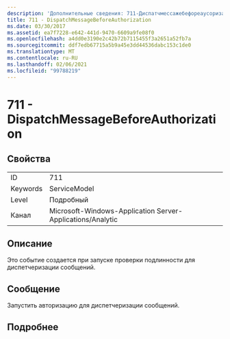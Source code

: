 ```yaml
---
description: 'Дополнительные сведения: 711-Диспатчмессажебефореаусоризатион'
title: 711 - DispatchMessageBeforeAuthorization
ms.date: 03/30/2017
ms.assetid: ea7f7228-e642-441d-9470-6609a9fe08f0
ms.openlocfilehash: a4dd0e3190e2c42b72b7115455f3a2651a52fb7a
ms.sourcegitcommit: ddf7edb67715a5b9a45e3dd44536dabc153c1de0
ms.translationtype: MT
ms.contentlocale: ru-RU
ms.lasthandoff: 02/06/2021
ms.locfileid: "99788219"
---
```

# <a name="711---dispatchmessagebeforeauthorization"></a>711 - DispatchMessageBeforeAuthorization

## <a name="properties"></a>Свойства  
  
|||  
|-|-|  
|ID|711|  
|Keywords|ServiceModel|  
|Level|Подробный|  
|Канал|Microsoft-Windows-Application Server-Applications/Analytic|  
  
## <a name="description"></a>Описание  

 Это событие создается при запуске проверки подлинности для диспетчеризации сообщений.  
  
## <a name="message"></a>Сообщение  

 Запустить авторизацию для диспетчеризации сообщений.  
  
## <a name="details"></a>Подробнее

